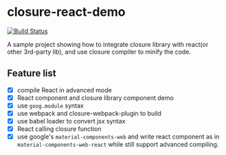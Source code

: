 # closure-react-demo

[![Build Status](https://travis-ci.org/BrotherJing/closure-react-demo.svg?branch=master)](https://travis-ci.org/BrotherJing/closure-react-demo)

A sample project showing how to integrate closure library with react(or other 3rd-party lib), and use closure compiler to minify the code.

## Feature list

- [x] compile React in advanced mode
- [x] React component and closure library component demo
- [x] use `goog.module` syntax
- [x] use webpack and closure-webpack-plugin to build
- [x] use babel loader to convert jsx syntax
- [x] React calling closure function
- [x] use google's `material-components-web` and write react component as in `material-components-web-react` while still support advanced compiling.